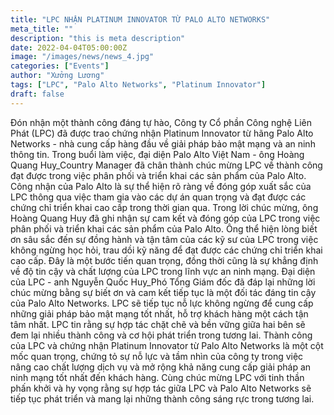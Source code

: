 ```yaml
---
title: "LPC NHẬN PLATINUM INNOVATOR TỪ PALO ALTO NETWORKS"
meta_title: ""
description: "this is meta description"
date: 2022-04-04T05:00:00Z
image: "/images/news/news_4.jpg"
categories: ["Events"]
author: "Xưởng Lương"
tags: ["LPC", "Palo Alto Networks", "Platinum Innovator"]
draft: false
---
```


Đón nhận một thành công đáng tự hào, Công ty Cổ phần Công nghệ Liên Phát (LPC) đã được trao chứng nhận Platinum Innovator từ hãng Palo Alto Networks - nhà cung cấp hàng đầu về giải pháp bảo mật mạng và an ninh thông tin.
Trong buổi làm việc, đại diện Palo Alto Việt Nam - ông Hoàng Quang Huy_Country Manager đã chân thành chúc mừng LPC về thành công đạt được trong việc phân phối và triển khai các sản phẩm của Palo Alto. Công nhận của Palo Alto là sự thể hiện rõ ràng về đóng góp xuất sắc của LPC thông qua việc tham gia vào các dự án quan trọng và đạt được các chứng chỉ triển khai cao cấp trong thời gian qua.
Trong lời chúc mừng, ông Hoàng Quang Huy đã ghi nhận sự cam kết và đóng góp của LPC trong việc phân phối và triển khai các sản phẩm của Palo Alto. Ông thể hiện lòng biết ơn sâu sắc đến sự đồng hành và tận tâm của các kỹ sư của LPC trong việc không ngừng học hỏi, trau dồi kỹ năng để đạt được các chứng chỉ triển khai cao cấp. Đây là một bước tiến quan trọng, đồng thời cũng là sự khẳng định về độ tin cậy và chất lượng của LPC trong lĩnh vực an ninh mạng.
Đại diện của LPC - anh Nguyễn Quốc Huy_Phó Tổng Giám đốc đã đáp lại những lời chúc mừng bằng sự biết ơn và cam kết tiếp tục là một đối tác đáng tin cậy của Palo Alto Networks. LPC sẽ tiếp tục nỗ lực không ngừng để cung cấp những giải pháp bảo mật mạng tốt nhất, hỗ trợ khách hàng một cách tận tâm nhất. LPC tin rằng sự hợp tác chặt chẽ và bền vững giữa hai bên sẽ đem lại nhiều thành công và cơ hội phát triển trong tương lai.
Thành công của LPC và chứng nhận Platinum Innovator từ Palo Alto Networks là một cột mốc quan trọng, chứng tỏ sự nỗ lực và tầm nhìn của công ty trong việc nâng cao chất lượng dịch vụ và mở rộng khả năng cung cấp giải pháp an ninh mạng tốt nhất đến khách hàng.
Cùng chúc mừng LPC với tinh thần phấn khởi và hy vọng rằng sự hợp tác giữa LPC và Palo Alto Networks sẽ tiếp tục phát triển và mang lại những thành công sáng rực trong tương lai.
